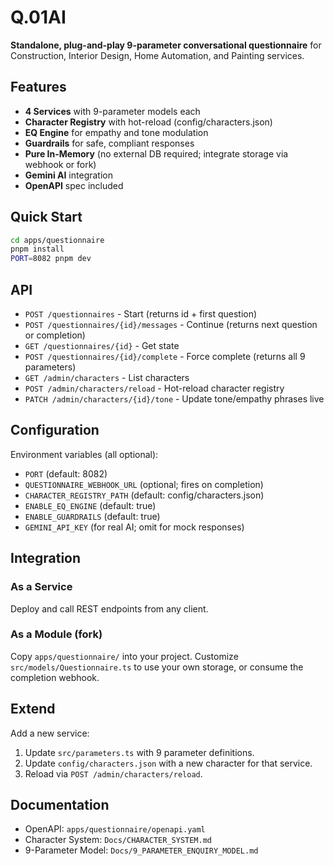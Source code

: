 # Q.01AI

**Standalone, plug-and-play 9-parameter conversational questionnaire** for Construction, Interior Design, Home Automation, and Painting services.

## Features

- **4 Services** with 9-parameter models each
- **Character Registry** with hot-reload (config/characters.json)
- **EQ Engine** for empathy and tone modulation
- **Guardrails** for safe, compliant responses
- **Pure In-Memory** (no external DB required; integrate storage via webhook or fork)
- **Gemini AI** integration
- **OpenAPI** spec included

## Quick Start

```bash
cd apps/questionnaire
pnpm install
PORT=8082 pnpm dev
```

## API

- `POST /questionnaires` - Start (returns id + first question)
- `POST /questionnaires/{id}/messages` - Continue (returns next question or completion)
- `GET /questionnaires/{id}` - Get state
- `POST /questionnaires/{id}/complete` - Force complete (returns all 9 parameters)
- `GET /admin/characters` - List characters
- `POST /admin/characters/reload` - Hot-reload character registry
- `PATCH /admin/characters/{id}/tone` - Update tone/empathy phrases live

## Configuration

Environment variables (all optional):
- `PORT` (default: 8082)
- `QUESTIONNAIRE_WEBHOOK_URL` (optional; fires on completion)
- `CHARACTER_REGISTRY_PATH` (default: config/characters.json)
- `ENABLE_EQ_ENGINE` (default: true)
- `ENABLE_GUARDRAILS` (default: true)
- `GEMINI_API_KEY` (for real AI; omit for mock responses)

## Integration

### As a Service
Deploy and call REST endpoints from any client.

### As a Module (fork)
Copy `apps/questionnaire/` into your project. Customize `src/models/Questionnaire.ts` to use your own storage, or consume the completion webhook.

## Extend

Add a new service:
1. Update `src/parameters.ts` with 9 parameter definitions.
2. Update `config/characters.json` with a new character for that service.
3. Reload via `POST /admin/characters/reload`.

## Documentation

- OpenAPI: `apps/questionnaire/openapi.yaml`
- Character System: `Docs/CHARACTER_SYSTEM.md`
- 9-Parameter Model: `Docs/9_PARAMETER_ENQUIRY_MODEL.md`
